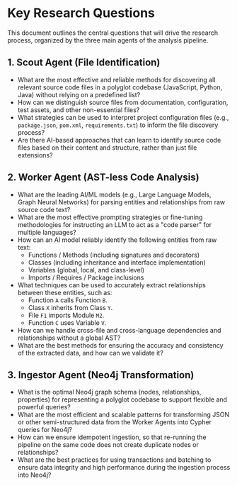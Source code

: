# Key Research Questions

This document outlines the central questions that will drive the research process, organized by the three main agents of the analysis pipeline.

## 1. Scout Agent (File Identification)

*   What are the most effective and reliable methods for discovering all relevant source code files in a polyglot codebase (JavaScript, Python, Java) without relying on a predefined list?
*   How can we distinguish source files from documentation, configuration, test assets, and other non-essential files?
*   What strategies can be used to interpret project configuration files (e.g., `package.json`, `pom.xml`, `requirements.txt`) to inform the file discovery process?
*   Are there AI-based approaches that can learn to identify source code files based on their content and structure, rather than just file extensions?

## 2. Worker Agent (AST-less Code Analysis)

*   What are the leading AI/ML models (e.g., Large Language Models, Graph Neural Networks) for parsing entities and relationships from raw source code text?
*   What are the most effective prompting strategies or fine-tuning methodologies for instructing an LLM to act as a "code parser" for multiple languages?
*   How can an AI model reliably identify the following entities from raw text:
    *   Functions / Methods (including signatures and decorators)
    *   Classes (including inheritance and interface implementation)
    *   Variables (global, local, and class-level)
    *   Imports / Requires / Package inclusions
*   What techniques can be used to accurately extract relationships between these entities, such as:
    *   Function `A` calls Function `B`.
    *   Class `X` inherits from Class `Y`.
    *   File `F1` imports Module `M2`.
    *   Function `C` uses Variable `V`.
*   How can we handle cross-file and cross-language dependencies and relationships without a global AST?
*   What are the best methods for ensuring the accuracy and consistency of the extracted data, and how can we validate it?

## 3. Ingestor Agent (Neo4j Transformation)

*   What is the optimal Neo4j graph schema (nodes, relationships, properties) for representing a polyglot codebase to support flexible and powerful queries?
*   What are the most efficient and scalable patterns for transforming JSON or other semi-structured data from the Worker Agents into Cypher queries for Neo4j?
*   How can we ensure idempotent ingestion, so that re-running the pipeline on the same code does not create duplicate nodes or relationships?
*   What are the best practices for using transactions and batching to ensure data integrity and high performance during the ingestion process into Neo4j?
